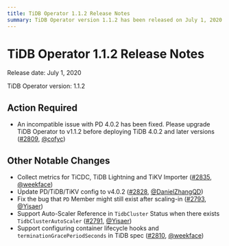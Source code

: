 ```yaml
---
title: TiDB Operator 1.1.2 Release Notes
summary: TiDB Operator version 1.1.2 has been released on July 1, 2020. An issue with PD 4.0.2 has been fixed, requiring an upgrade before deploying TiDB 4.0.2 and later versions. Other changes include collecting metrics for TiCDC, TiDB Lightning, and TiKV Importer, updating PD/TiDB/TiKV config to v4.0.2, fixing a bug with `PD` Member, supporting Auto-Scaler Reference in `TidbCluster` Status, and configuring container lifecycle hooks and `terminationGracePeriodSeconds` in TiDB spec.
---
```


# TiDB Operator 1.1.2 Release Notes

Release date: July 1, 2020

TiDB Operator version: 1.1.2

## Action Required

- An incompatible issue with PD 4.0.2 has been fixed. Please upgrade TiDB Operator to v1.1.2 before deploying TiDB 4.0.2 and later versions ([#2809](https://github.com/pingcap/tidb-operator/pull/2809), [@cofyc](https://github.com/cofyc))

## Other Notable Changes

- Collect metrics for TiCDC, TiDB Lightning and TiKV Importer ([#2835](https://github.com/pingcap/tidb-operator/pull/2835), [@weekface](https://github.com/weekface))
- Update PD/TiDB/TiKV config to v4.0.2 ([#2828](https://github.com/pingcap/tidb-operator/pull/2828), [@DanielZhangQD](https://github.com/DanielZhangQD))
- Fix the bug that `PD` Member might still exist after scaling-in ([#2793](https://github.com/pingcap/tidb-operator/pull/2793), [@Yisaer](https://github.com/Yisaer))
- Support Auto-Scaler Reference in `TidbCluster` Status when there exists `TidbClusterAutoScaler` ([#2791](https://github.com/pingcap/tidb-operator/pull/2791), [@Yisaer](https://github.com/Yisaer))
- Support configuring container lifecycle hooks and `terminationGracePeriodSeconds` in TiDB spec ([#2810](https://github.com/pingcap/tidb-operator/pull/2810), [@weekface](https://github.com/weekface))
